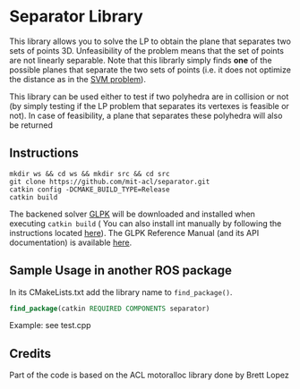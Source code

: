 Separator Library
========================

This library allows you to solve the LP to obtain the plane that separates two sets of points 3D. Unfeasibility of the problem means that the set of points are not linearly separable. Note that this librarly simply finds **one** of the possible planes that separate the two sets of points (i.e. it does not optimize the distance as in the [SVM problem](https://en.wikipedia.org/wiki/Support_vector_machine)).

This library can be used either to test if two polyhedra are in collision or not (by simply testing if the LP problem that separates its vertexes is feasible or not). In case of feasibility, a plane that separates these polyhedra will also be returned


## Instructions

```
mkdir ws && cd ws && mkdir src && cd src
git clone https://github.com/mit-acl/separator.git
catkin config -DCMAKE_BUILD_TYPE=Release
catkin build
```

The backened solver [GLPK](https://www.gnu.org/software/glpk/) will be downloaded and installed when executing `catkin build` ( You can also install int manually by following the instructions located [here](https://en.wikibooks.org/wiki/GLPK/Linux_OS#Install)). The GLPK Reference Manual (and its API documentation) is available [here](http://www.chiark.greenend.org.uk/doc/glpk-doc/glpk.pdf).

## Sample Usage in another ROS package

In its CMakeLists.txt add the library name to `find_package()`.

```cmake
find_package(catkin REQUIRED COMPONENTS separator)
```

Example: see test.cpp

## Credits
Part of the code is based on the ACL motoralloc library done by Brett Lopez
